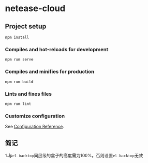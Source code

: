 # netease-cloud

## Project setup
```
npm install
```

### Compiles and hot-reloads for development
```
npm run serve
```

### Compiles and minifies for production
```
npm run build
```

### Lints and fixes files
```
npm run lint
```

### Customize configuration
See [Configuration Reference](https://cli.vuejs.org/config/).

## 简记

1.与`el-backtop`同层级的盒子的高度需为100%，否则设置`el-backtop`无效
